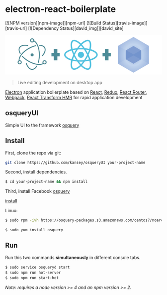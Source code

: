 # electron-react-boilerplate

[![NPM version][npm-image]][npm-url]
[![Build Status][travis-image]][travis-url]
[![Dependency Status][david_img]][david_site]

![](./erb-logo.png)

> Live editing development on desktop app

[Electron](http://electron.atom.io/) application boilerplate based on [React](https://facebook.github.io/react/), [Redux](https://github.com/reactjs/redux), [React Router](https://github.com/reactjs/react-router), [Webpack](http://webpack.github.io/docs/), [React Transform HMR](https://github.com/gaearon/react-transform-hmr) for rapid application development

## osqueryUI
Simple UI to the framework [osquery](https://osquery.io) 

## Install

First, clone the repo via git:

```bash
git clone https://github.com/kansey/osqueryUI your-project-name
```

Second, install dependencies.

```bash
$ cd your-project-name && npm install
```

Third, install Facebook [osquery](https://github.com/facebook/osquery)

[install](https://osquery.readthedocs.io/en/stable/installation/install-linux/)

Linux:

```bash
$ sudo rpm -ivh https://osquery-packages.s3.amazonaws.com/centos7/noarch/osquery-s3-centos7-repo-1-0.0.noarch.rpm
```

```bash
$ sudo yum install osquery
```

## Run

Run this two commands __simultaneously__ in different console tabs.

```bash
$ sudo service osqueryd start
$ sudo npm run hot-server
$ sudo npm run start-hot
```

*Note: requires a node version >= 4 and an npm version >= 2.*
